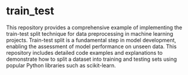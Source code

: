 # train_test

This repository provides a comprehensive example of implementing the train-test split technique for data preprocessing in machine learning projects. Train-test split is a fundamental step in model development, enabling the assessment of model performance on unseen data. This repository includes detailed code examples and explanations to demonstrate how to split a dataset into training and testing sets using popular Python libraries such as scikit-learn.